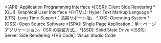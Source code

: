 <!-- markdownlint-disable-file MD041 -->
<!-- 省略語の用語集として使用します。 -->
*[API]: Application Programming Interface
*[CSR]: Client Side Rendering
*[GUI]: Graphical User Interface
*[HTML]: Hyper Text Markup Language
*[LTS]: Long Time Support：長期サポート版。
*[OS]: Operating System
*[OSS]: Open Source Software
*[SPA]: Single Page Application：単一ページアプリケーション。CSR の実装方式。
*[SSD]: Solid State Drive
*[SSR]: Server Side Rendering
*[VS Code]: Visual Studio Code
